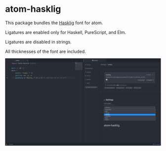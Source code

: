 # atom-hasklig

This package bundles the [Hasklig](https://github.com/i-tu/Hasklig/) font for atom.

Ligatures are enabled only for Haskell, PureScript, and Elm.

Ligatures are disabled in strings.

All thicknesses of the font are included.

![screenshot](screenshot.png)
